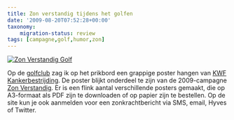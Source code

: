 ```yaml
---
title: Zon verstandig tijdens het golfen
date: '2009-08-20T07:52:28+00:00'
taxonomy:
    migration-status: review
tags: [campagne,golf,humor,zon]
---
```

[![Zon Verstandig Golf](/wp-content/uploads/2009/08/zon-verstandig-golf.jpg "Zon Verstandig Golf")](http://www.zonverstandig.nl/)

Op de [golfclub](http://www.golfclubcromstrijen.nl) zag ik op het prikbord een grappige poster hangen van [KWF Kankerbestrijding](http://www.kwfkankerbestrijding.nl). De poster blijkt onderdeel te zijn van de 2009-campagne [Zon Verstandig](http://www.zonverstandig.nl/). Er is een flink aantal verschillende posters gemaakt, die op A3-formaat als PDF zijn te downloaden of op papier zijn te bestellen. Op de site kun je ook aanmelden voor een zonkrachtbericht via SMS, email, Hyves of Twitter.